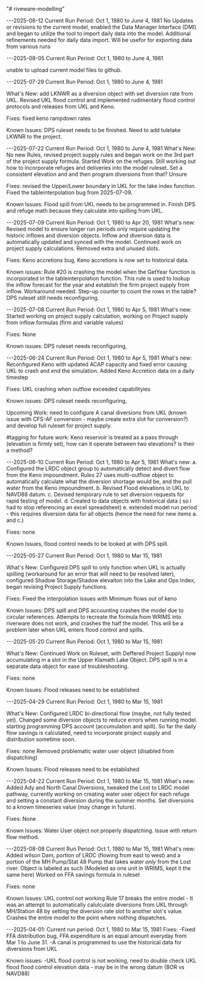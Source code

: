 "# riveware-modelling" 

---2025-08-12 Current Run Period: Oct 1, 1980 to June 4, 1981
No Updates or revisions to the current model, enabled the Data Manager Interface (DMI) and began to utilize the tool to import daily data into the model. Additional refinements needed for daily data import. Will be usefor for exporting data from various runs 

---2025-08-05 Current Run Period: Oct 1, 1980 to June 4, 1981

unable to upload current model files to github. 


---2025-07-29 Current Run Period: Oct 1, 1980 to June 4, 1981

What's New: add LKNWR as a diversion object with set diversion rate from UKL. Revised UKL flood control and implemented rudimentary flood control protocols and releases from UKL and Keno. 

Fixes: fixed keno rampdown rates

Known Issues: DPS ruleset needs to be finished. Need to add tulelake LKWNR to the project.

---2025-07-22 Current Run Period: Oct 1, 1980 to June 4, 1981
What's New: No new Rules, revised project supply rules and began work on the 3rd part of the project supply formula. Started Work on the refuges. Still working out how to incorporate refuges and deliveries into the model ruleset. Set a consistent elevation and and then program diversions from that? Unsure

Fixes: revised the Upper/Lower boundary in UKL for the lake index function. Fixed the tableinterpolation bug from 2025-07-09. 

Known Issues: Flood spill from UKL needs to be programmed in. Finish DPS and refuge math because they calculate into spilling from UKL.

---2025-07-09 Current Run Period: Oct 1, 1980 to  Apr 20, 1981
What's new: Revised model to ensure longer run periods only require updating the historic inflows and diversion objects. Inflow and diversion data is automatically updated and synced with the model. Continued work on project supply calculations. Removed extra and unused slots.

Fixes: Keno accretions bug, Keno accretions is now set to historical data. 

Known issues: Rule #20 is crashing the model when the GetYear function is incorporated in the tableinterpolation function. This rule is used to lookup the inflow forecast for the year and establish the firm project supply from inflow.  Workaround needed. Step-up counter to count the rows in the table? DPS ruleset still needs reconfiguring.

---2025-07-08 Current Run Period: Oct 1, 1980 to Apr 5, 1981
What's new: Started working on project supply calculation, working on Project supply from inflow formulas (firm and variable values)  

Fixes: None

Known issues: DPS ruleset needs reconfiguring, 


---2025-06-24 Current Run Period: Oct 1, 1980 to Apr 5, 1981
What's new: Reconfigured Keno with updated ACAP capacity and fixed error causing UKL to crash and end the simulation. Added Keno Accretion data on a daily timestep

Fixes: UKL crashing when outflow exceeded capabilityies

Known issues: DPS ruleset needs reconfiguring, 

Upcoming Work: need to configure A canal diversions from UKL (known issue with CFS-AF conversion - maybe create extra slot for conversion?) and develop full ruleset for project supply.

#tagging for future work: Keno reservoir is treated as a pass through (elevation is firmly set), how can it operate between two elevations? is their a method?


---2025-06-10 Current Run Period: Oct 1, 1980 to Apr 5, 1981
What's new: a. Configured the LRDC object group to automatically detect and divert flow from the Keno impoundment. Rules 27 uses multi-outflow object to automatically calculate what the diversion shortage would be, and the pull water from the Keno impoundment. 
b. Revised Flood elevations in UKL to NAVD88 datum.
c. Devised temporary rule to set diversion requests for rapid testing of model. 
d. Created to data objects with historical data ( so i had to stop referencing an excel spreadsheet)
e. extended model run period - this requires diversion data for all objects (hence the need for new items a. and c.)

Fixes: none

Known Issues, flood control needs to be looked at with DPS spill. 

---2025-05-27 Current Run Period: Oct 1, 1980 to Mar 15, 1981

What's New: Configured DPS spill to only function when UKL is actually spilling (workaround for an error that will need to be resolved later), configured Shadow Storage/Shadow elevaiton into the Lake and Ops Index, began revising Project Supply functions.

Fixes: Fixed the interpolation issues with Minimum flows out of keno

Known Issues: DPS spill and DPS accounting crashes the model due to circular references. Attempts to recreate the formula from WRIMS into riverware does not work, and crashes the half the model.  This will be a problem later when UKL enters flood control and spills.

---2025-05-20 Current Run Period: Oct 1, 1980 to Mar 15, 1981

What's New:
Continued Work on Ruleset, with Deffered Project Supplyl now accumulating in a slot in the Upper Klamath Lake Object. DPS spill is in a separate data object for ease of troubleshooting.

Fixes: none

Known Issues:
Flood releases need to be established

---2025-04-29 Current Run Period: Oct 1, 1980 to Mar 15, 1981

What's New:
Configured LRDC bi-directional flow (maybe, not fully tested yet). Changed some diversion objects to reduce errors when running model. starting programming DPS account (accumulation and spill). So far the daily flow savings is calculated, need to incorporate project supply and distribution sometime soon.

Fixes: none
Removed problematic water user object (disabled from dispatching)

Known Issues:
Flood releases need to be established


---2025-04-22 Current Run Period: Oct 1, 1980 to Mar 15, 1981
What's new:
Added Ady and North Canal Diversions, tweaked the Lost to LRDC model pathway, currently working on creating water user object for each refuge and setting a constant diversion during the summer months.
Set diversions to a known timeseries value (may change in future).

Fixes: 
None

Known Issues:
Water User object not properly dispatching. Issue with return flow method.

---2025-08-08 Current Run Period: Oct 1, 1980 to Mar 15, 1981
What's new:
Added wilson Dam, portion of LRDC (flowing from east to west) and a portion of the MH Pump/Stat 48 Pump that takes water _only_ from the Lost river. Object is labeled as such (Modeled as one unit in WRIMS, kept it the same here)
Worked on FFA savings formula in ruleset

Fixes: 
none

Known Issues: 
UKL control not working
Rule 17 breaks the entire model - It was an attempt to automatically calulculate diversions from UKL through MH/Station 48 by setting the diversion rate slot to another slot's value. Crashes the entire model to the point where nothing dispatches. 



---2025-04-01: Current run period: Oct 1, 1980 to Mar 15, 1981
Fixes:
-Fixed FFA distribution bug, FFA expenditure is an equal amount everyday from Mar 1 to June 31.
-A canal is programmed to use the historical data for diversions from UKL

Known issues:
-UKL flood control is not working, need to double check UKL flood flood control elevation data - may be in the wrong datum (BOR vs NAVD88)
